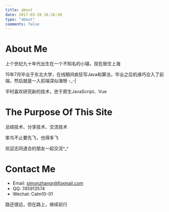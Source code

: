 ```yaml
---
title: about
date: 2017-03-28 16:26:58
type: "about"
comments: false
---
```


# About Me

上个世纪九十年代出生在一个不知名的小镇，现在居住上海

15年7月毕业于东北大学，在线期间疯狂写Java和算法，毕业之后机缘巧合入了前端，然后就是一入前端深似海呀 -_-|

平时喜欢研究新的技术，忠于原生JavaScript、Vue


# The Purpose Of This Site


总结技术、分享技术、交流技术

笨鸟不止要先飞，也得多飞

欢迎志同道合的朋友一起交流^_^



# Contact Me

- Email: simonzhangr@foxmail.com
- QQ: 745913574
- Wechat: Calm10-01

路还很远，但在路上，继续前行
